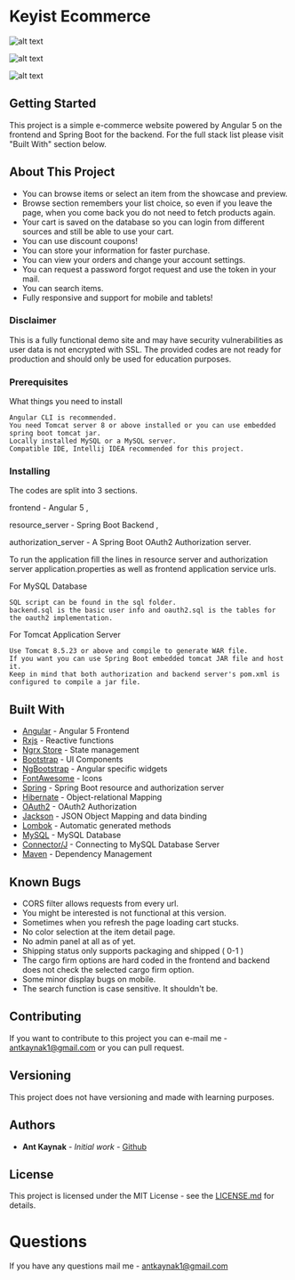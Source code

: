 # Keyist Ecommerce


![alt text](https://github.com/antkaynak/Keyist-Ecommerce/blob/master/screen_shots/detail.png)


![alt text](https://github.com/antkaynak/Keyist-Ecommerce/blob/master/screen_shots/cart_2.png)

![alt text](https://github.com/antkaynak/Keyist-Ecommerce/blob/master/screen_shots/orders.png)


## Getting Started
This project is a simple e-commerce website powered by Angular 5 on the frontend and Spring Boot for the backend.
For the full stack list please visit "Built With" section below.


## About This Project

* You can browse items or select an item from the showcase and preview.
* Browse section remembers your list choice, so even if you leave the page, when you come back you do not need to fetch products again.
* Your cart is saved on the database so you can login from different sources and still be able to use your cart.
* You can use discount coupons!
* You can store your information for faster purchase.
* You can view your orders and change your account settings.
* You can request a password forgot request and use the token in your mail.
* You can search items.
* Fully responsive and support for mobile and tablets!


### Disclaimer
This is a fully functional demo site and may have security vulnerabilities as user data is not encrypted with SSL.
The provided codes are not ready for production and should only be used for education purposes.

### Prerequisites

What things you need to install

```
Angular CLI is recommended.
You need Tomcat server 8 or above installed or you can use embedded spring boot tomcat jar.
Locally installed MySQL or a MySQL server.
Compatible IDE, Intellij IDEA recommended for this project.

```

### Installing

The codes are split into 3 sections. 

frontend - Angular 5 ,

resource_server - Spring Boot Backend ,

authorization_server - A Spring Boot OAuth2 Authorization server.


To run the application fill the lines in resource server and authorization server application.properties as well as frontend application service urls.


For MySQL Database 

```
SQL script can be found in the sql folder.
backend.sql is the basic user info and oauth2.sql is the tables for the oauth2 implementation.

```

For Tomcat Application Server

```
Use Tomcat 8.5.23 or above and compile to generate WAR file.
If you want you can use Spring Boot embedded tomcat JAR file and host it.
Keep in mind that both authorization and backend server's pom.xml is configured to compile a jar file.

```


## Built With

* [Angular](https://angular.io/) - Angular 5 Frontend
* [Rxjs](https://github.com/ReactiveX/rxjs) - Reactive functions
* [Ngrx Store](https://github.com/ngrx/store) - State management
* [Bootstrap](http://getbootstrap.com) - UI Components
* [NgBootstrap](https://ng-bootstrap.github.io/) - Angular specific widgets
* [FontAwesome](https://fontawesome.com/) - Icons
* [Spring](https://spring.io/) - Spring Boot resource and authorization server
* [Hibernate](http://hibernate.org/) - Object-relational Mapping
* [OAuth2](https://oauth.net/2/) - OAuth2 Authorization
* [Jackson](https://github.com/FasterXML/jackson) - JSON Object Mapping and data binding
* [Lombok](https://projectlombok.org/) - Automatic generated methods
* [MySQL](https://www.mysql.com/) - MySQL Database
* [Connector/J](https://dev.mysql.com/downloads/connector/j/5.1.html) - Connecting to MySQL Database Server
* [Maven](https://maven.apache.org/) - Dependency Management




## Known Bugs

* CORS filter allows requests from every url.
* You might be interested is not functional at this version.
* Sometimes when you refresh the page loading cart stucks.
* No color selection at the item detail page.
* No admin panel at all as of yet.
* Shipping status only supports packaging and shipped ( 0-1 )
* The cargo firm options are hard coded in the frontend and backend does not check the selected cargo firm option.
* Some minor display bugs on mobile.
* The search function is case sensitive. It shouldn't be.

## Contributing

If you want to contribute to this project you can e-mail me - antkaynak1@gmail.com or you can pull request.

## Versioning

This project does not have versioning and made with learning purposes.


## Authors 

* **Ant Kaynak** - *Initial work* - [Github](https://github.com/antkaynak)

## License

This project is licensed under the MIT License - see the [LICENSE.md](https://github.com/antkaynak/Keyist-Ecommerce/blob/master/LICENSE) for details.

# Questions
If you have any questions mail me -  antkaynak1@gmail.com

